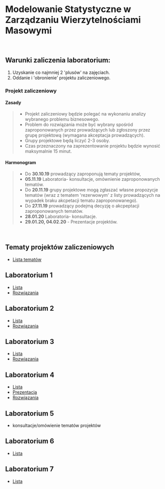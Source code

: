 # Modelowanie Statystyczne w Zarządzaniu Wierzytelnościami Masowymi

<br>

## Warunki zaliczenia laboratorium:

1) Uzyskanie co najmniej 2 'plusów' na zajęciach.
2) Oddanie i 'obronienie' projektu zaliczeniowego.
### Projekt zaliczeniowy

#### Zasady
>- Projekt zaliczeniowy będzie polegać na wykonaniu analizy wybranego problemu biznesowego.
>- Problem do rozwiązania może być wybrany spośród zaproponowanych przez prowadzących lub zgłoszony przez grupę projektową (wymagana akceptacja prowadzących).
>- Grupy projektowe będą liczyć 2-3 osoby.
>- Czas przeznaczony na zaprezentowanie projektu będzie wynosić maksymalnie 15 minut.

#### Harmonogram

>- Do **30.10.19** prowadzący zaproponują tematy projektów,
>- **05.11.19** Laboratoria- konsultacje, omównienie zaproponowanych tematów.
>- Do **20.11.19** grupy projektowe mogą zgłaszać własne propozycje tematów (wraz z tematem 'rezerwowym' z listy prowadzących na wypadek braku akcpetacji tematu zaproponowanego).
>- Do **27.11.19** prowadzący podejmą decyzję o akcpeptacji zaproponowanych tematów.
>- **28.01.20** Laboratoria- konsultacje.
>- **29.01.20, 04.02.20** - Prezentacje projektów.

<br>

## Tematy projektów zaliczeniowych

- [Lista tematów](ListyZadan/tematyProjektów.md)

## Laboratorium 1

- [Lista](ListyZadan/01_ListaWprowadzenie.md)
- [Rozwiązania](ListyZadan/01_ListaRozwiazania.R)
 
## Laboratorium 2
 
 - [Lista](ListyZadan/02_ListaEksploracjaDanych.md)
 - [Rozwiązania](ListyZadan/02_ListaRozwiazania.R)
 
## Laboratorium 3

 - [Lista](ListyZadan/03_ListaAnalizaSkupien.md)
 - [Rozwiązania](ListyZadan/03_ListaRozwiazania.R)
 
## Laboratorium 4

 - [Lista](ListyZadan/04_ListaBłądPredykcji.md)
 - [Prezentacja](ListyZadan/04_PrezentacjaBłądPredykcji.pdf)
 - [Rozwiązania](ListyZadan/04_ListaRozwiazania.R)
 
## Laboratorium 5

 - konsultacje/omówienie tematów projektów
 
 ## Laboratorium 6
 
 - [Lista](ListyZadan/06_ListaDrzewaLasy.md)
 
 ## Laboratorium 7
 
 - [Lista](ListyZadan/07_ListaPCA.md)
